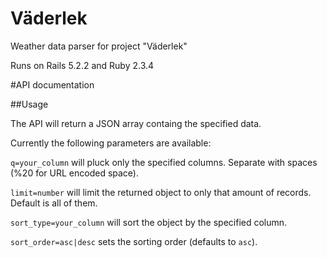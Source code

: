# Väderlek
Weather data parser for project "Väderlek"

Runs on Rails 5.2.2 and Ruby 2.3.4

#API documentation

##Usage

The API will return a JSON array containg the specified data.

Currently the following parameters are available:

`q=your_column` will pluck only the specified columns. Separate with spaces (%20 for URL encoded space).

`limit=number` will limit the returned object to only that amount of records. Default is all of them.

`sort_type=your_column` will sort the object by the specified column.

`sort_order=asc|desc` sets the sorting order (defaults to `asc`).